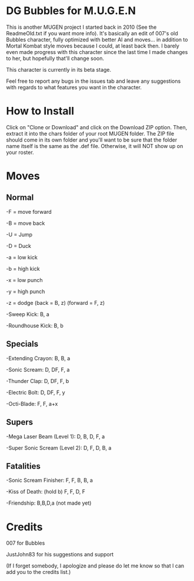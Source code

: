 # DG Bubbles for M.U.G.E.N

This is another MUGEN project I started back in 2010 (See the ReadmeOld.txt if you want more info). It's basically an edit of 007's old Bubbles character, fully optimized with better AI and moves... in addition to Mortal Kombat style moves because I could, at least back then. I barely even made progress with this character since the last time I made changes to her, but hopefully that'll change soon.

This character is currently in its beta stage.

Feel free to report any bugs in the issues tab and leave any suggestions with regards to what features you want in the character.

# How to Install

Click on "Clone or Download" and click on the Download ZIP option. Then, extract it into the chars folder of your root MUGEN folder. The ZIP file should come in its own folder and you'll want to be sure that the folder name itself is the same as the .def file. Otherwise, it will NOT show up on your roster.

# Moves

Normal
------

-F = move forward

-B = move back

-U = Jump

-D = Duck

-a = low kick

-b = high kick

-x = low punch

-y = high punch

-z = dodge (back = B, z) (forward = F, z)

-Sweep Kick: B, a

-Roundhouse Kick: B, b


Specials
--------

-Extending Crayon: B, B, a

-Sonic Scream: D, DF, F, a

-Thunder Clap: D, DF, F, b

-Electric Bolt: D, DF, F, y

-Octi-Blade: F, F, a+x


Supers
------

-Mega Laser Beam (Level 1): D, B, D, F, a

-Super Sonic Scream (Level 2): D, F, D, B, a


Fatalities
----------

-Sonic Scream Finisher: F, F, B, B, a

-Kiss of Death: (hold b) F, F, D, F

-Friendship: B,B,D,a (not made yet)


# Credits

007 for Bubbles

JustJohn83 for his suggestions and support

(If I forget somebody, I apologize and please do let me know so that I can add you to the credits list.)
